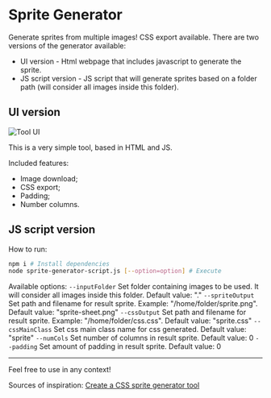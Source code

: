 # Sprite Generator

Generate sprites from multiple images! CSS export available.
There are two versions of the generator available:
- UI version - Html webpage that includes javascript to generate the sprite.
- JS script version - JS script that will generate sprites based on a folder path (will consider all images inside this folder).

## UI version

![Tool UI](https://i.imgur.com/wnwh5dC.png)

This is a very simple tool, based in HTML and JS.

Included features:

-   Image download;
-   CSS export;
-   Padding;
-   Number columns.

## JS script version

How to run:

```sh
npm i # Install dependencies
node sprite-generator-script.js [--option=option] # Execute
```

Available options:
`--inputFolder` Set folder containing images to be used. It will consider all images inside this folder. Default value: "."
`--spriteOutput` Set path and filename for result sprite. Example: "/home/folder/sprite.png". Default value: "sprite-sheet.png"
`--cssOutput` Set path and filename for result sprite. Example: "/home/folder/css.css". Default value: "sprite.css"
`--cssMainClass` Set css main class name for css generated. Default value: "sprite"
`--numCols` Set number of columns in result sprite. Default value: 0
`--padding` Set amount of padding in result sprite. Default value: 0

---

Feel free to use in any context!

Sources of inspiration:
[Create a CSS sprite generator tool](https://blog.logrocket.com/create-css-sprite-generator-tool/)

